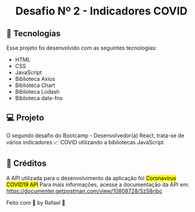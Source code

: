 <h1 align="center">
  Desafio Nº 2 - Indicadores COVID
</h1>

## 🚀 Tecnologias

Esse projeto foi desenvolvido com as seguintes tecnologias:

- HTML
- CSS
- JavaScript
- Biblioteca Axios
- Biblioteca Chart
- Biblioteca Lodash
- Biblioteca date-fns

## 💻 Projeto 

O segundo desafio do Bootcamp - Desenvolvedor(a) React, trata-se de vários indicadores 📈 COVID utilizando a bibliotecas JavaScript.

## 🔖 Créditos
A API utilizada para o desenvolvimento da aplicação foi <mark>Coronavirus COVID19 API</mark>
Para mais informações, acesse a documentação da API em: https://documenter.getpostman.com/view/10808728/SzS8rjbc


Feito com 💜 by Rafael :wave: